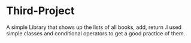 # Third-Project
A simple Library that shows up the lists of all books, add, return .I used simple classes and conditional operators to get a good practice of them.
